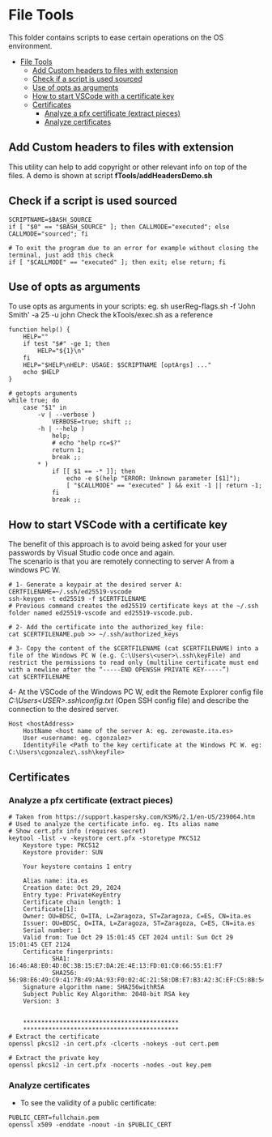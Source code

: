 # File Tools
This folder contains scripts to ease certain operations on the OS environment.

- [File Tools](#file-tools)
  - [Add Custom headers to files with extension](#add-custom-headers-to-files-with-extension)
  - [Check if a script is used sourced](#check-if-a-script-is-used-sourced)
  - [Use of opts as arguments](#use-of-opts-as-arguments)
  - [How to start VSCode with a certificate key](#how-to-start-vscode-with-a-certificate-key)
  - [Certificates](#certificates)
    - [Analyze a pfx certificate (extract pieces)](#analyze-a-pfx-certificate-extract-pieces)
    - [Analyze certificates](#analyze-certificates)

## Add Custom headers to files with extension
This utility can help to add copyright or other relevant info on top of the files. A demo is shown at script **fTools/addHeadersDemo.sh**  


## Check if a script is used sourced
```shell
SCRIPTNAME=$BASH_SOURCE
if [ "$0" == "$BASH_SOURCE" ]; then CALLMODE="executed"; else CALLMODE="sourced"; fi

# To exit the program due to an error for example without closing the terminal, just add this check
if [ "$CALLMODE" == "executed" ]; then exit; else return; fi
```

## Use of opts as arguments
To use opts as arguments in your scripts: eg. sh userReg-flags.sh -f 'John Smith' -a 25 -u john
Check the kTools/exec.sh as a reference
```shell
function help() {
    HELP=""
    if test "$#" -ge 1; then
        HELP="${1}\n"
    fi
    HELP="$HELP\nHELP: USAGE: $SCRIPTNAME [optArgs] ..."
    echo $HELP
}

# getopts arguments
while true; do
    case "$1" in
        -v | --verbose ) 
            VERBOSE=true; shift ;;
        -h | --help ) 
            help;
            # echo "help rc=$?"
            return 1;
            break ;;
        * ) 
            if [[ $1 == -* ]]; then
                echo -e $(help "ERROR: Unknown parameter [$1]");
                [ "$CALLMODE" == "executed" ] && exit -1 || return -1;
            fi
            break ;;
```

## How to start VSCode with a certificate key
The benefit of this approach is to avoid being asked for your user passwords by Visual Studio code once and again.  
The scenario is that you are remotely connecting to server A from a windows PC W.
```shell
# 1- Generate a keypair at the desired server A: 
CERTFILENAME=~/.ssh/ed25519-vscode
ssh-keygen -t ed25519 -f $CERTFILENAME 
# Previous command creates the ed25519 certificate keys at the ~/.ssh folder named ed25519-vscode and ed25519-vscode.pub.

# 2- Add the certificate into the authorized_key file: 
cat $CERTFILENAME.pub >> ~/.ssh/authorized_keys

# 3- Copy the content of the $CERTFILENAME (cat $CERTFILENAME) into a file of the Windows PC W (e.g. C:\Users\<user>\.ssh\keyFile) and restrict the permissions to read only (multiline certificate must end with a newline after the “-----END OPENSSH PRIVATE KEY-----”)
cat $CERTFILENAME
```
4- At the VSCode of the Windows PC W, edit the Remote Explorer config file _C:\Users\<USER>\.ssh\config.txt_ (Open SSH config file) and describe the connection to the desired server.
```
Host <hostAddress>
    HostName <host name of the server A: eg. zerowaste.ita.es>
    User <username: eg. cgonzalez>
    IdentityFile <Path to the key certificate at the Windows PC W. eg: C:\Users\cgonzalez\.ssh\keyFile>
```

## Certificates
### Analyze a pfx certificate (extract pieces)
```shell
# Taken from https://support.kaspersky.com/KSMG/2.1/en-US/239064.htm
# Used to analyze the certificate info. eg. Its alias name
# Show cert.pfx info (requires secret) 
keytool -list -v -keystore cert.pfx -storetype PKCS12
    Keystore type: PKCS12
    Keystore provider: SUN

    Your keystore contains 1 entry

    Alias name: ita.es
    Creation date: Oct 29, 2024
    Entry type: PrivateKeyEntry
    Certificate chain length: 1
    Certificate[1]:
    Owner: OU=BDSC, O=ITA, L=Zaragoza, ST=Zaragoza, C=ES, CN=ita.es
    Issuer: OU=BDSC, O=ITA, L=Zaragoza, ST=Zaragoza, C=ES, CN=ita.es
    Serial number: 1
    Valid from: Tue Oct 29 15:01:45 CET 2024 until: Sun Oct 29 15:01:45 CET 2124
    Certificate fingerprints:
            SHA1: 16:46:A8:E0:4D:0C:3B:15:E7:DA:2E:4E:13:FD:01:C0:66:55:E1:F7
            SHA256: 56:98:E6:49:C9:41:7B:49:AA:93:F0:02:4C:21:58:DB:E7:B3:A2:3C:EF:C5:8B:54:7C:29:57:FA:CE:46:0B:24
    Signature algorithm name: SHA256withRSA
    Subject Public Key Algorithm: 2048-bit RSA key
    Version: 3


    *******************************************
    *******************************************
# Extract the certificate
openssl pkcs12 -in cert.pfx -clcerts -nokeys -out cert.pem

# Extract the private key
openssl pkcs12 -in cert.pfx -nocerts -nodes -out key.pem
```

### Analyze certificates
- To see the validity of a public certificate:
```shell
PUBLIC_CERT=fullchain.pem
openssl x509 -enddate -noout -in $PUBLIC_CERT
```